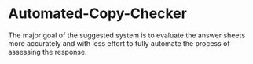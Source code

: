 # Automated-Copy-Checker
The major goal of the suggested system is to evaluate the answer sheets more accurately and  with less effort to fully automate the process of assessing the response. 
